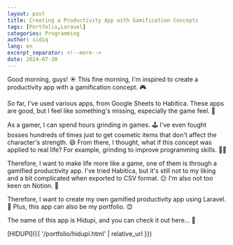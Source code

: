 ```yaml
---
layout: post
title: Creating a Productivity App with Gamification Concepts
tags: [Portfolio,Laravel]
categories: Programming
author: sidiq
lang: en
excerpt_separator: <!--more-->
date: 2024-07-30
---
```


Good morning, guys! ☀️ This fine morning, I'm inspired to create a productivity app with a gamification concept. 🎮
<!--more-->

So far, I've used various apps, from Google Sheets to Habitica. These apps are good, but I feel like something's missing, especially the game feel. 🤔

As a gamer, I can spend hours grinding in games. 🕹️ I've even fought bosses hundreds of times just to get cosmetic items that don't affect the character's strength. 😅 From there, I thought, what if this concept was applied to real life? For example, grinding to improve programming skills. 👨‍💻

Therefore, I want to make life more like a game, one of them is through a gamified productivity app. I've tried Habitica, but it's still not to my liking and a bit complicated when exported to CSV format. 😕 I'm also not too keen on Notion. 🤷

Therefore, I want to create my own gamified productivity app using Laravel. 💪 Plus, this app can also be my portfolio. 😊

The name of this app is Hidupi, and you can check it out here... 👀

[HIDUPI]({{ '/portfolio/hidupi.html' | relative_url }})




